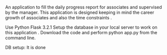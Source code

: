 An application to fill the daily progress report for associates and supervised by the manager. This application is designed keeping in mind the career growth of associates and also the time constraints .

Use Python Flask 3.2.1 Setup the database in your local server to work on this application . Download the code and perform python app.py from the command line.

DB setup: It is done
